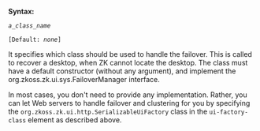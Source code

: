 **Syntax:**

<failover-manager-class>*`a_class_name`*</failover-manager-class>

`[Default: `*`none`*`]`

It specifies which class should be used to handle the failover. This is
called to recover a desktop, when ZK cannot locate the desktop. The
class must have a default constructor (without any argument), and
implement the
<javadoc type="interface">org.zkoss.zk.ui.sys.FailoverManager</javadoc>
interface.

In most cases, you don't need to provide any implementation. Rather, you
can let Web servers to handle failover and clustering for you by
specifying the
`org.zkoss.zk.ui.http.SerializableUiFactory` class in
the `ui-factory-class` element as described above.


